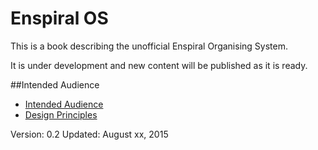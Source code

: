 # Enspiral OS
This is a book describing the unofficial Enspiral Organising System.

It is under development and new content will be published as it is ready.

##Intended Audience

* [Intended Audience](./intended-audience.md)
* [Design Principles](./design-principles.md)

Version: 0.2
Updated: August xx, 2015
